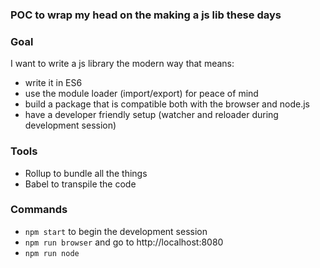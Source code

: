### POC to wrap my head on the making a js lib these days


### Goal

I want to write a js library the modern way that means:
- write it in ES6
- use the module loader (import/export) for peace of mind
- build a package that is compatible both with the browser and node.js
- have a developer friendly setup (watcher and reloader during development session)

### Tools

- Rollup to bundle all the things
- Babel to transpile the code


### Commands

- `npm start` to begin the development session
- `npm run browser` and go to http://localhost:8080
- `npm run node`